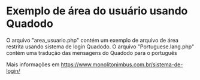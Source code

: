 # Exemplo de área do usuário usando Quadodo

O arquivo "area_usuario.php" contém um exemplo de arquivo de área restrita usando sistema de login Quadodo. O arquivo "Portuguese.lang.php" contém uma tradução das mensagens do Quadodo para o português

Mais informações em https://www.monolitonimbus.com.br/sistema-de-login/
